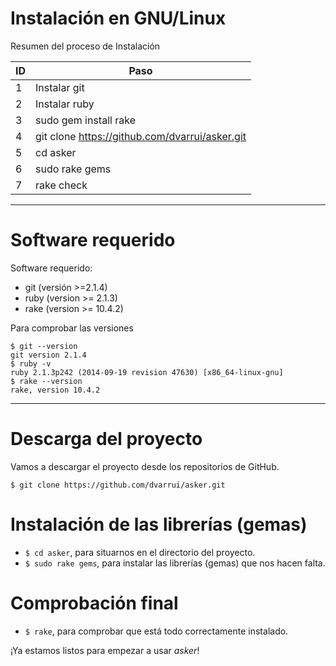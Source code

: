 
# Instalación en GNU/Linux

Resumen del proceso de Instalación

| ID | Paso                  |
| -- | --------------------- |
|  1 | Instalar git          |
|  2 | Instalar ruby         |
|  3 | sudo gem install rake |
|  4 | git clone https://github.com/dvarrui/asker.git |
|  5 | cd asker              |
|  6 | sudo rake gems        |
|  7 | rake check            |

---

# Software requerido

Software requerido:
* git (versión >=2.1.4)
* ruby (version >= 2.1.3)
* rake (version >= 10.4.2)

Para comprobar las versiones
```
$ git --version
git version 2.1.4
$ ruby -v
ruby 2.1.3p242 (2014-09-19 revision 47630) [x86_64-linux-gnu]
$ rake --version
rake, version 10.4.2
```

---

# Descarga del proyecto

Vamos a descargar el proyecto desde los repositorios de GitHub.
```
$ git clone https://github.com/dvarrui/asker.git
```

# Instalación de las librerías (gemas)

* `$ cd asker`, para situarnos en el directorio del proyecto.
* `$ sudo rake gems`, para instalar las librerías (gemas) que nos hacen falta.

# Comprobación final

* `$ rake`, para comprobar que está todo correctamente instalado.

¡Ya estamos listos para empezar a usar *asker*!
